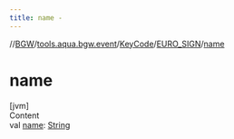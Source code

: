 ```yaml
---
title: name -
---
```

//[BGW](../../../../index.md)/[tools.aqua.bgw.event](../../index.md)/[KeyCode](../index.md)/[EURO_SIGN](index.md)/[name](name.md)



# name  
[jvm]  
Content  
val [name](name.md): [String](https://kotlinlang.org/api/latest/jvm/stdlib/kotlin/-string/index.html)  



